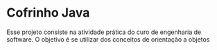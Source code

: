 # Cofrinho Java

Esse projeto consiste na atividade prática do curo de engenharia de software. O objetivo é se utilizar dos conceitos de orientação a objetos
